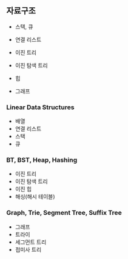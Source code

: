 ## 자료구조

- 스택, 큐

- 연결 리스트

- 이진 트리
- 이진 탐색 트리
- 힙
- 그래프



### Linear Data Structures

- 배열
- 연결 리스트
- 스택
- 큐



### BT, BST, Heap, Hashing

- 이진 트리
- 이진 탐색 트리
- 이진 힙
- 해싱(해시 테이블)





### Graph, Trie, Segment Tree, Suffix Tree

- 그래프
- 트라이
- 세그먼트 트리
- 접미사 트리

